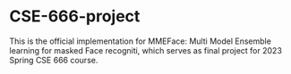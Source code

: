 # CSE-666-project
This is the official implementation for MMEFace: Multi Model Ensemble learning for masked Face recogniti, which serves as final project for 2023 Spring CSE 666 course.
